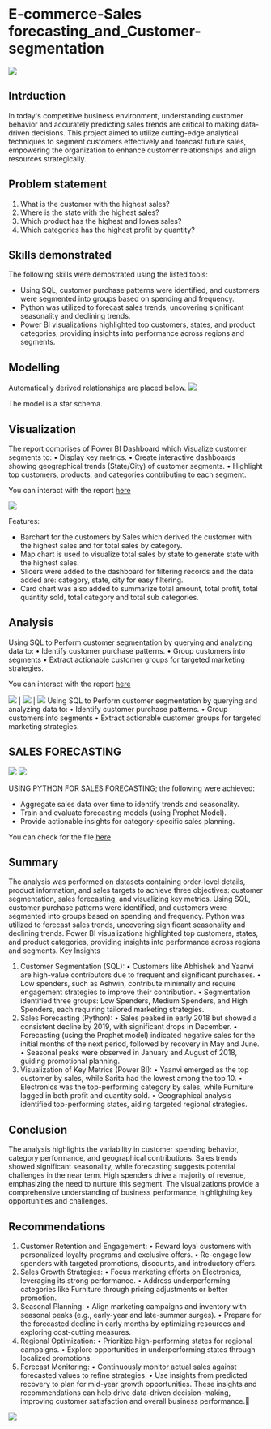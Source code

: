 # E-commerce-Sales forecasting_and_Customer-segmentation

![](Intro_image.jpg)

## Intrduction

In today's competitive business environment, understanding customer behavior and accurately predicting sales trends are critical to making data-driven decisions. This project aimed to utilize cutting-edge analytical techniques to segment customers effectively and forecast future sales, empowering the organization to enhance customer relationships and align resources strategically. 

## Problem statement
1. What is the customer with the highest sales?
2. Where is the state with the highest sales?
3. Which product has the highest and lowes sales?
4. Which categories has the highest profit by quantity?

## Skills demonstrated
The following skills were demostrated using the listed tools:
- Using SQL, customer purchase patterns were identified, and customers were segmented into groups based on spending and frequency.
- Python was utilized to forecast sales trends, uncovering significant seasonality and declining trends.
- Power BI visualizations highlighted top customers, states, and product categories, providing insights into performance across regions and segments.

## Modelling
Automatically derived relationships are placed below.
![](Model.png)

The model is a star schema.

## Visualization

The report comprises of Power BI Dashboard which Visualize customer segments to:
•	Display key metrics.
•	Create interactive dashboards showing geographical trends (State/City) of customer segments.
•	Highlight top customers, products, and categories contributing to each segment.



You can interact with the report [here](https://app.powerbi.com/groups/me/reports/6319b755-7411-443e-b6f0-6085802e5731/ReportSection?experience=power-bi)

![](Dashboard.png)

Features:
- Barchart for the customers by Sales which derived the customer with the highest sales and for total sales by category.
- Map chart is used to visualize total sales by state to generate state with the highest sales.
- Slicers were added to the dashboard for filtering records and the data added are: category, state, city for easy filtering.
- Card chart was also added to summarize total amount, total profit, total quantity sold, total category and total sub categories. 


## Analysis

Using SQL to Perform customer segmentation by querying and analyzing data to:
•	Identify customer purchase patterns.
•	Group customers into segments 
•	Extract actionable customer groups for targeted marketing strategies.

You can interact with the report [here](https://drive.google.com/file/d/1qFxdzW1cHv7dShIGnPirnyooLwgAySP8/view?usp=drive_link)

![](SQL_1.png) | ![](SQL_2.png) | ![](SQL_3.png)
Using SQL to Perform customer segmentation by querying and analyzing data to:
•	Identify customer purchase patterns.
•	Group customers into segments 
•	Extract actionable customer groups for targeted marketing strategies.

## SALES FORECASTING

![](sales_forecast_image.png)
![](6_months_forecasted_value.png)

USING PYTHON FOR SALES FORECASTING; the following were achieved:
- Aggregate sales data over time to identify trends and seasonality.
- Train and evaluate forecasting models (using Prophet Model).
- Provide actionable insights for category-specific sales planning.

You can check for the file [here](https://drive.google.com/file/d/1EuAfQvRCGDGf293VF3QnW1PZqIPGIzxS/view?usp=sharing)

## Summary

The analysis was performed on datasets containing order-level details, product information, and sales targets to achieve three objectives: customer segmentation, sales forecasting, and visualizing key metrics. Using SQL, customer purchase patterns were identified, and customers were segmented into groups based on spending and frequency. Python was utilized to forecast sales trends, uncovering significant seasonality and declining trends. Power BI visualizations highlighted top customers, states, and product categories, providing insights into performance across regions and segments.
Key Insights
1.	Customer Segmentation (SQL):
•	Customers like Abhishek and Yaanvi are high-value contributors due to frequent and significant purchases.
•	Low spenders, such as Ashwin, contribute minimally and require engagement strategies to improve their contribution.
•	Segmentation identified three groups: Low Spenders, Medium Spenders, and High Spenders, each requiring tailored marketing strategies.
2.	Sales Forecasting (Python):
•	Sales peaked in early 2018 but showed a consistent decline by 2019, with significant drops in December.
•	Forecasting (using the Prophet model) indicated negative sales for the initial months of the next period, followed by recovery in May and June.
•	Seasonal peaks were observed in January and August of 2018, guiding promotional planning.
3.	Visualization of Key Metrics (Power BI):
•	Yaanvi emerged as the top customer by sales, while Sarita had the lowest among the top 10.
•	Electronics was the top-performing category by sales, while Furniture lagged in both profit and quantity sold.
•	Geographical analysis identified top-performing states, aiding targeted regional strategies.

## Conclusion

The analysis highlights the variability in customer spending behavior, category performance, and geographical contributions. Sales trends showed significant seasonality, while forecasting suggests potential challenges in the near term. High spenders drive a majority of revenue, emphasizing the need to nurture this segment. The visualizations provide a comprehensive understanding of business performance, highlighting key opportunities and challenges.

## Recommendations

1.	Customer Retention and Engagement:
•	Reward loyal customers with personalized loyalty programs and exclusive offers.
•	Re-engage low spenders with targeted promotions, discounts, and introductory offers.
2.	Sales Growth Strategies:
•	Focus marketing efforts on Electronics, leveraging its strong performance.
•	Address underperforming categories like Furniture through pricing adjustments or better promotion.
3.	Seasonal Planning:
•	Align marketing campaigns and inventory with seasonal peaks (e.g., early-year and late-summer surges).
•	Prepare for the forecasted decline in early months by optimizing resources and exploring cost-cutting measures.
4.	Regional Optimization:
•	Prioritize high-performing states for regional campaigns.
•	Explore opportunities in underperforming states through localized promotions.
5.	Forecast Monitoring:
•	Continuously monitor actual sales against forecasted values to refine strategies.
•	Use insights from predicted recovery to plan for mid-year growth opportunities.
These insights and recommendations can help drive data-driven decision-making, improving customer satisfaction and overall business performance.🙂

![](Thank_you.jpg)

